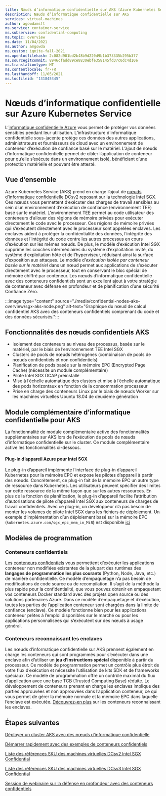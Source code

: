 ```yaml
---
title: Nœuds d’informatique confidentielle sur AKS (Azure Kubernetes Service)
description: Nœuds d’informatique confidentielle sur AKS
services: virtual-machines
author: agowdamsft
ms.service: container-service
ms.subservice: confidential-computing
ms.topic: overview
ms.date: 11/04/2021
ms.author: amgowda
ms.custom: ignite-fall-2021
ms.openlocfilehash: 2c082d901bd2b48b9d220d9b1b373335b295b377
ms.sourcegitcommit: 8946cfadd89ce8830ebfe358145fd37c0dc4d10e
ms.translationtype: HT
ms.contentlocale: fr-FR
ms.lasthandoff: 11/05/2021
ms.locfileid: "131845345"
---
```

# <a name="confidential-computing-nodes-on-azure-kubernetes-service"></a>Nœuds d’informatique confidentielle sur Azure Kubernetes Service

L’[informatique confidentielle Azure](overview.md) vous permet de protéger vos données sensibles pendant leur utilisation. L’infrastructure d’informatique confidentielle sous-jacente protège ces données des autres applications, administrateurs et fournisseurs de cloud avec un environnement de conteneur d’exécution de confiance basé sur le matériel. L’ajout de nœuds d’informatique confidentielle permet de cibler l’application de conteneur pour qu’elle s’exécute dans un environnement isolé, bénéficiant d’une protection matérielle et pouvant être attesté.

## <a name="overview"></a>Vue d’ensemble

Azure Kubernetes Service (AKS) prend en charge l’ajout de [nœuds d’informatique confidentielle DCsv2](confidential-computing-enclaves.md) reposant sur la technologie Intel SGX. Ces nœuds vous permettent d’exécuter des charges de travail sensibles au sein d’un environnement d’exécution de confiance (environnement TEE) basé sur le matériel. L’environnement TEE permet au code utilisateur des conteneurs d’allouer des régions de mémoire privées pour exécuter directement le code avec le processeur. Ces régions de mémoire privées qui s’exécutent directement avec le processeur sont appelées enclaves. Les enclaves aident à protéger la confidentialité des données, l’intégrité des données et l’intégrité du code contre les autres processus en cours d’exécution sur les mêmes nœuds. De plus, le modèle d’exécution Intel SGX supprime les couches intermédiaires du système d’exploitation invité, du système d’exploitation hôte et de l’hyperviseur, réduisant ainsi la surface d’exposition aux attaques. Le modèle d’*exécution isolée par conteneur basée sur le matériel* dans un nœud permet aux applications de s’exécuter directement avec le processeur, tout en conservant le bloc spécial de mémoire chiffré par conteneur. Les nœuds d’informatique confidentielle avec des conteneurs confidentiels sont un excellent ajout à votre stratégie de conteneur avec défense en profondeur et de planification d’une sécurité Confiance Zéro.

:::image type="content" source="./media/confidential-nodes-aks-overview/sgx-aks-node.png" alt-text="Graphique du nœud de calcul confidentiel AKS avec des conteneurs confidentiels comprenant du code et des données sécurisés.":::

## <a name="aks-confidential-nodes-features"></a>Fonctionnalités des nœuds confidentiels AKS

- Isolement des conteneurs au niveau des processus, basée sur le matériel, par le biais de l’environnement TEE Intel SGX 
- Clusters de pools de nœuds hétérogènes (combinaison de pools de nœuds confidentiels et non confidentiels)
- Planification de pods basée sur la mémoire EPC (Encrypted Page Cache) (nécessite un module complémentaire)
- Pilote Intel SGX DCAP préinstallé
- Mise à l’échelle automatique des clusters et mise à l’échelle automatique des pods horizontaux en fonction de la consommation processeur
- Prise en charge des conteneurs Linux par le biais de nœuds Worker sur les machines virtuelles Ubuntu 18.04 de deuxième génération

## <a name="confidential-computing-add-on-for-aks"></a>Module complémentaire d’informatique confidentielle pour AKS
La fonctionnalité de module complémentaire active des fonctionnalités supplémentaires sur AKS lors de l’exécution de pools de nœuds d’informatique confidentielle sur le cluster. Ce module complémentaire active les fonctionnalités ci-dessous.

#### <a name="azure-device-plugin-for-intel-sgx"></a>Plug-in d’appareil Azure pour Intel SGX <a id="sgx-plugin"></a>

Le plug-in d’appareil implémente l’interface de plug-in d’appareil Kubernetes pour la mémoire EPC et expose les pilotes d’appareil à partir des nœuds. Concrètement, ce plug-in fait de la mémoire EPC un autre type de ressource dans Kubernetes. Les utilisateurs peuvent spécifier des limites sur cette ressource de la même façon que sur les autres ressources. En plus de la fonction de planification, le plug-in d’appareil facilite l’attribution d’autorisations de pilote d’appareil Intel SGX aux conteneurs de charges de travail confidentiels. Avec ce plug-in, un développeur n’a pas besoin de monter les volumes de pilote Intel SGX dans les fichiers de déploiement. Un exemple d’implémentation d’un déploiement basé sur la mémoire EPC (`kubernetes.azure.com/sgx_epc_mem_in_MiB`) est disponible [ici](https://github.com/Azure-Samples/confidential-computing/blob/main/containersamples/helloworld/helm/templates/helloworld.yaml)


## <a name="programming-models"></a>Modèles de programmation

### <a name="confidential-containers"></a>Conteneurs confidentiels

Les [conteneurs confidentiels](confidential-containers.md) vous permettent d’exécuter les applications conteneur non modifiées existantes de la plupart des runtimes des **langages de programmation les plus courants** (Python, Node, Java, etc.) de manière confidentielle. Ce modèle d’empaquetage n’a pas besoin de modifications de code source ou de recompilation. Il s’agit de la méthode la plus rapide pour la confidentialité, que vous pouvez obtenir en empaquetant vos conteneurs Docker standard avec des projets open source ou des solutions partenaires Azure. Dans ce modèle d’empaquetage et d’exécution, toutes les parties de l’application conteneur sont chargées dans la limite de confiance (enclave). Ce modèle fonctionne bien pour les applications conteneur prêtes à l’emploi disponibles sur le marché ou pour les applications personnalisées qui s’exécutent sur des nœuds à usage général.

### <a name="enclave-aware-containers"></a>Conteneurs reconnaissant les enclaves
Les nœuds d’informatique confidentielle sur AKS prennent également en charge les conteneurs qui sont programmés pour s’exécuter dans une enclave afin d’utiliser un **jeu d’instructions spécial** disponible à partir du processeur. Ce modèle de programmation permet un contrôle plus étroit de votre flux d’exécution et nécessite l’utilisation de kits SDK et de frameworks spéciaux. Ce modèle de programmation offre un contrôle maximal du flux d’application avec une base TCB (Trusted Computing Base) réduite. Le développement de conteneurs prenant en charge les enclaves implique des parties approuvées et non approuvées dans l’application conteneur, ce qui vous permet de gérer la mémoire normale et la mémoire EPC dans laquelle l’enclave est exécutée. [Découvrez-en plus](enclave-aware-containers.md) sur les conteneurs reconnaissant les enclaves.

## <a name="next-steps"></a>Étapes suivantes

[Déployer un cluster AKS avec des nœuds d’informatique confidentielle](./confidential-enclave-nodes-aks-get-started.md)

[Démarrer rapidement avec des exemples de conteneurs confidentiels](https://github.com/Azure-Samples/confidential-container-samples)

[Liste des références SKU des machines virtuelles DCsv2 Intel SGX Confidential](../virtual-machines/dcv2-series.md)

[Liste des références SKU des machines virtuelles DCsv3 Intel SGX Confidential](../virtual-machines/dcv3-series.md)

[Session de webinaire sur la défense en profondeur avec des conteneurs confidentiels](https://www.youtube.com/watch?reload=9&v=FYZxtHI_Or0&feature=youtu.be)

<!-- LINKS - external -->
[Azure Attestation]: ../attestation/index.yml


<!-- LINKS - internal -->
[DC Virtual Machine]: /confidential-computing/virtual-machine-solutions-sgx.md
